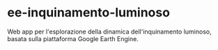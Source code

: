 # ee-inquinamento-luminoso
Web app per l'esplorazione della dinamica dell'inquinamento luminoso, basata sulla piattaforma Google Earth Engine.
